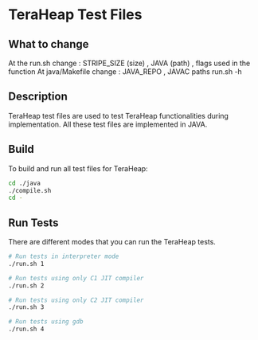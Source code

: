 # TeraHeap Test Files

## What to change
At the run.sh change : STRIPE_SIZE (size) , JAVA (path) , flags used in the function
At java/Makefile change : JAVA_REPO , JAVAC  paths
run.sh -h

## Description
TeraHeap test files are used to test TeraHeap functionalities during
implementation. All these test files are implemented in JAVA. 

## Build
To build and run all test files for TeraHeap:

```sh
cd ./java
./compile.sh
cd -
```
## Run Tests
There are different modes that you can run the TeraHeap tests.

```sh
# Run tests in interpreter mode
./run.sh 1

# Run tests using only C1 JIT compiler
./run.sh 2

# Run tests using only C2 JIT compiler
./run.sh 3

# Run tests using gdb
./run.sh 4

```
